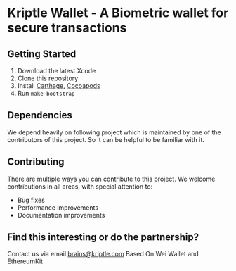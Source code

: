 # Kriptle Wallet - A Biometric wallet for secure transactions 


## Getting Started

1. Download the latest Xcode
2. Clone this repository
3. Install [Carthage](https://github.com/Carthage/Carthage), [Cocoapods](https://cocoapods.org)
4. Run `make bootstrap`

## Dependencies

We depend heavily on following project which is maintained by one of the contributors of this project. So it can be helpful to be familiar with it.

## Contributing

There are multiple ways you can contribute to this project. We welcome contributions in all areas, with special attention to:
- Bug fixes
- Performance improvements
- Documentation improvements

## Find this interesting or do the partnership?

Contact us via email brains@kriptle.com
Based On Wei Wallet and EthereumKit
